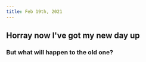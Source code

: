 ```yaml
---
title: Feb 19th, 2021
---
```


## Horray now I've got my new day up
### But what will happen to the old one?